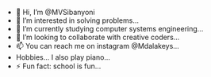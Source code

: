- 👋 Hi, I’m @MVSibanyoni
- 👀 I’m interested in solving problems...
- 🌱 I’m currently studying computer systems engineering...
- 💞️ I’m looking to collaborate with creative coders...
- 📫 You can reach me on instagram @Mdalakeys...
- Hobbies... I also play piano...
- ⚡ Fun fact: school is fun...

<!---
MVSibanyoni is a dedicated coder with special logic skills `README.md` (this file) appears on your GitHub profile.
You can click the Preview link to take a look at your changes.
--->
